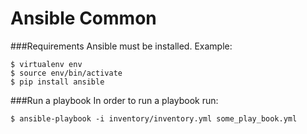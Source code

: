Ansible Common
==============


###Requirements
Ansible must be installed.
Example:

    $ virtualenv env
    $ source env/bin/activate
    $ pip install ansible


###Run a playbook
In order to run a playbook run:

    $ ansible-playbook -i inventory/inventory.yml some_play_book.yml
